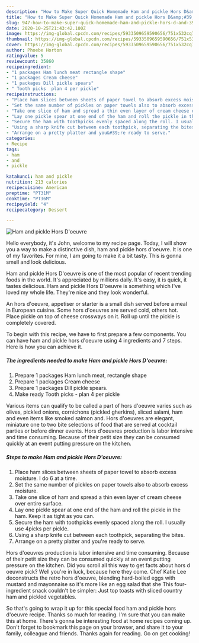 ```yaml
---
description: "How to Make Super Quick Homemade Ham and pickle Hors D&amp;#39;oeuvre"
title: "How to Make Super Quick Homemade Ham and pickle Hors D&amp;#39;oeuvre"
slug: 947-how-to-make-super-quick-homemade-ham-and-pickle-hors-d-and-39-oeuvre
date: 2020-10-25T21:43:42.100Z
image: https://img-global.cpcdn.com/recipes/5933509659590656/751x532cq70/ham-and-pickle-hors-doeuvre-recipe-main-photo.jpg
thumbnail: https://img-global.cpcdn.com/recipes/5933509659590656/751x532cq70/ham-and-pickle-hors-doeuvre-recipe-main-photo.jpg
cover: https://img-global.cpcdn.com/recipes/5933509659590656/751x532cq70/ham-and-pickle-hors-doeuvre-recipe-main-photo.jpg
author: Phoebe Horton
ratingvalue: 5
reviewcount: 35860
recipeingredient:
- "1 packages Ham lunch meat rectangle shape"
- "1 packages Cream cheese"
- "1 packages Dill pickle spears"
- " Tooth picks  plan 4 per pickle"
recipeinstructions:
- "Place ham slices between sheets of paper towel to absorb excess moisture. I do 6 at a time."
- "Set the same number of pickles on paper towels also to absorb excess moisture."
- "Take one slice of ham and spread a thin even layer of cream cheese over entire surface."
- "Lay one pickle spear at one end of the ham and roll the pickle in the ham. Keep it as tight as you can."
- "Secure the ham with toothpicks evenly spaced along the roll. I usually use 4picks per pickle."
- "Using a sharp knife cut between each toothpick, separating the bites."
- "Arrange on a pretty platter and you&#39;re ready to serve."
categories:
- Recipe
tags:
- ham
- and
- pickle

katakunci: ham and pickle 
nutrition: 213 calories
recipecuisine: American
preptime: "PT31M"
cooktime: "PT36M"
recipeyield: "4"
recipecategory: Dessert

---
```



![Ham and pickle Hors D&#39;oeuvre](https://img-global.cpcdn.com/recipes/5933509659590656/751x532cq70/ham-and-pickle-hors-doeuvre-recipe-main-photo.jpg)

Hello everybody, it's John, welcome to my recipe page. Today, I will show you a way to make a distinctive dish, ham and pickle hors d&#39;oeuvre. It is one of my favorites. For mine, I am going to make it a bit tasty. This is gonna smell and look delicious.

Ham and pickle Hors D&#39;oeuvre is one of the most popular of recent trending foods in the world. It's appreciated by millions daily. It's easy, it is quick, it tastes delicious. Ham and pickle Hors D&#39;oeuvre is something which I've loved my whole life. They're nice and they look wonderful.

An hors d&#39;oeuvre, appetiser or starter is a small dish served before a meal in European cuisine. Some hors d&#39;oeuvres are served cold, others hot. Place pickle on top of cheese crossways on it. Roll up until the pickle is completely covered.


To begin with this recipe, we have to first prepare a few components. You can have ham and pickle hors d&#39;oeuvre using 4 ingredients and 7 steps. Here is how you can achieve it.

<!--inarticleads1-->

##### The ingredients needed to make Ham and pickle Hors D&#39;oeuvre:

1. Prepare 1 packages Ham lunch meat, rectangle shape
1. Prepare 1 packages Cream cheese
1. Prepare 1 packages Dill pickle spears.
1. Make ready  Tooth picks - plan 4 per pickle


Various items can qualify to be called a part of hors d&#39;oeuvre varies such as olives, pickled onions, cornichons (pickled gherkins), sliced salami, ham and even items like smoked salmon and. Hors d&#39;oeuvres are elegant, miniature one to two bite selections of food that are served at cocktail parties or before dinner events. Hors d&#39;oeuvres production is labor intensive and time consuming. Because of their petit size they can be consumed quickly at an event putting pressure on the kitchen. 

<!--inarticleads2-->

##### Steps to make Ham and pickle Hors D&#39;oeuvre:

1. Place ham slices between sheets of paper towel to absorb excess moisture. I do 6 at a time.
1. Set the same number of pickles on paper towels also to absorb excess moisture.
1. Take one slice of ham and spread a thin even layer of cream cheese over entire surface.
1. Lay one pickle spear at one end of the ham and roll the pickle in the ham. Keep it as tight as you can.
1. Secure the ham with toothpicks evenly spaced along the roll. I usually use 4picks per pickle.
1. Using a sharp knife cut between each toothpick, separating the bites.
1. Arrange on a pretty platter and you&#39;re ready to serve.


Hors d&#39;oeuvres production is labor intensive and time consuming. Because of their petit size they can be consumed quickly at an event putting pressure on the kitchen. Did you scroll all this way to get facts about hors d oeuvre pick? Well you&#39;re in luck, because here they come. Chef Katie Lee deconstructs the retro hors d&#39;oeuvre, blending hard-boiled eggs with mustard and mayonnaise so it&#39;s more like an egg salad that she This four-ingredient snack couldn&#39;t be simpler: Just top toasts with sliced country ham and pickled vegetables. 

So that's going to wrap it up for this special food ham and pickle hors d&#39;oeuvre recipe. Thanks so much for reading. I'm sure that you can make this at home. There's gonna be interesting food at home recipes coming up. Don't forget to bookmark this page on your browser, and share it to your family, colleague and friends. Thanks again for reading. Go on get cooking!
